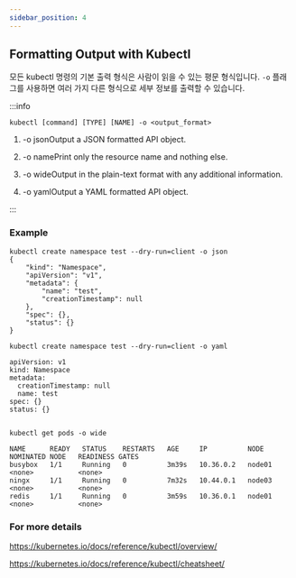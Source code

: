 ```yaml
---
sidebar_position: 4
---
```


## Formatting Output with Kubectl

모든 kubectl 명령의 기본 출력 형식은 사람이 읽을 수 있는 평문 형식입니다. `-o` 플래그를 사용하면 여러 가지 다른 형식으로 세부 정보를 출력할 수 있습니다.

:::info

`kubectl [command] [TYPE] [NAME] -o <output_format>`

1. -o jsonOutput a JSON formatted API object.

1. -o namePrint only the resource name and nothing else.

1. -o wideOutput in the plain-text format with any additional information.

1. -o yamlOutput a YAML formatted API object.

:::

### Example

```text title="Create a namespace with JSON output"
kubectl create namespace test --dry-run=client -o json
{
    "kind": "Namespace",
    "apiVersion": "v1",
    "metadata": {
        "name": "test",
        "creationTimestamp": null
    },
    "spec": {},
    "status": {}
}
```

```text title="Create a namespace with YAML output"
kubectl create namespace test --dry-run=client -o yaml

apiVersion: v1
kind: Namespace
metadata:
  creationTimestamp: null
  name: test
spec: {}
status: {}
```

```text title="Output in wide format"

kubectl get pods -o wide

NAME      READY   STATUS    RESTARTS   AGE     IP          NODE     NOMINATED NODE   READINESS GATES
busybox   1/1     Running   0          3m39s   10.36.0.2   node01   <none>           <none>
ningx     1/1     Running   0          7m32s   10.44.0.1   node03   <none>           <none>
redis     1/1     Running   0          3m59s   10.36.0.1   node01   <none>           <none>
```

### For more details

https://kubernetes.io/docs/reference/kubectl/overview/

https://kubernetes.io/docs/reference/kubectl/cheatsheet/

